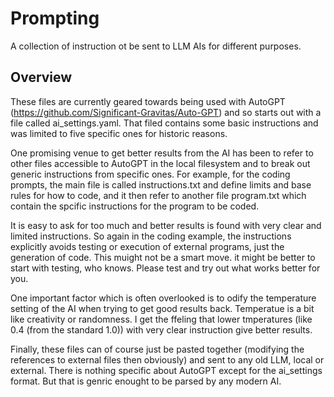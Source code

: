 # Prompting

A collection of instruction ot be sent to LLM AIs for different purposes.

## Overview

These files are currently geared towards being used with AutoGPT (https://github.com/Significant-Gravitas/Auto-GPT) and so starts out with a file called ai_settings.yaml.
That filed contains some basic instructions and was limited to five specific ones for historic reasons.

One promising venue to get better results from the AI has been to refer to other files accessible to AutoGPT in the local filesystem and to break out generic instructions from specific ones.
For example, for the coding prompts, the main file is called instructions.txt and define limits and base rules for how to code, and it then refer to another file program.txt which contain the spcific instructions for the program to be coded.

It is easy to ask for too much and better results is found with very clear and limited instructions. So again in the coding example, the instructions explicitly avoids testing or execution of external programs, just the generation of code.
This muight not be a smart move. it might be better to start with testing, who knows. Please test and try out what works better for you.

One important factor which is often overlooked is to odify the temperature setting of the AI when trying to get good results back. Temperatue is a bit like creativity or randomness. I get the ffeling that lower tmperatures (like 0.4 (from the standard 1.0)) with very clear instruction give better results.

Finally, these files can of course just be pasted together (modifying the references to external files then obviously) and sent to any old LLM, local or external. There is nothing specific about AutoGPT except for the ai_settings format. But that is genric enought to be parsed by any modern AI.
